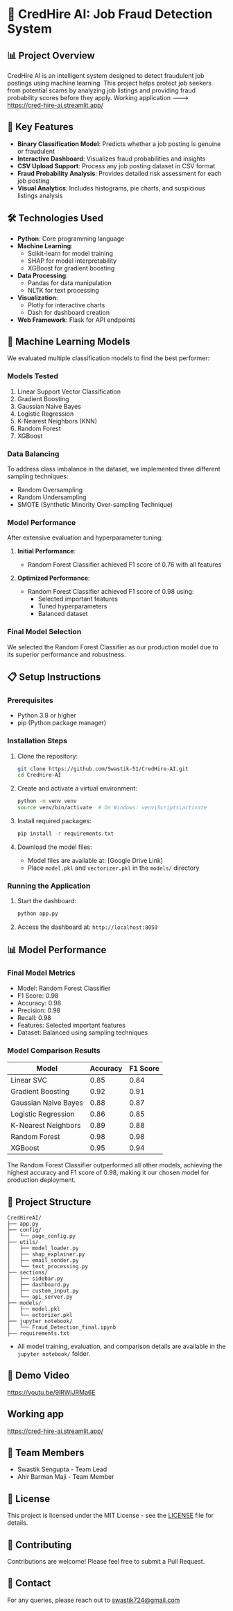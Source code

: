 # 🚨 CredHire AI: Job Fraud Detection System

## 📊 Project Overview
CredHire AI is an intelligent system designed to detect fraudulent job postings using machine learning. This project helps protect job seekers from potential scams by analyzing job listings and providing fraud probability scores before they apply. Working application ---> https://cred-hire-ai.streamlit.app/ 

## 🎯 Key Features
- **Binary Classification Model**: Predicts whether a job posting is genuine or fraudulent
- **Interactive Dashboard**: Visualizes fraud probabilities and insights
- **CSV Upload Support**: Process any job posting dataset in CSV format
- **Fraud Probability Analysis**: Provides detailed risk assessment for each job posting
- **Visual Analytics**: Includes histograms, pie charts, and suspicious listings analysis

## 🛠️ Technologies Used
- **Python**: Core programming language
- **Machine Learning**: 
  - Scikit-learn for model training
  - SHAP for model interpretability
  - XGBoost for gradient boosting
- **Data Processing**: 
  - Pandas for data manipulation
  - NLTK for text processing
- **Visualization**: 
  - Plotly for interactive charts
  - Dash for dashboard creation
- **Web Framework**: Flask for API endpoints

## 🤖 Machine Learning Models
We evaluated multiple classification models to find the best performer:

### Models Tested
1. Linear Support Vector Classification
2. Gradient Boosting
3. Gaussian Naive Bayes
4. Logistic Regression
5. K-Nearest Neighbors (KNN)
6. Random Forest
7. XGBoost

### Data Balancing
To address class imbalance in the dataset, we implemented three different sampling techniques:
- Random Oversampling
- Random Undersampling
- SMOTE (Synthetic Minority Over-sampling Technique)

### Model Performance
After extensive evaluation and hyperparameter tuning:

1. **Initial Performance**:
   - Random Forest Classifier achieved F1 score of 0.76 with all features

2. **Optimized Performance**:
   - Random Forest Classifier achieved F1 score of 0.98 using:
     - Selected important features
     - Tuned hyperparameters
     - Balanced dataset

### Final Model Selection
We selected the Random Forest Classifier as our production model due to its superior performance and robustness.

## 📋 Setup Instructions

### Prerequisites
- Python 3.8 or higher
- pip (Python package manager)

### Installation Steps
1. Clone the repository:
   ```bash
   git clone https://github.com/Swastik-51/CredHire-AI.git
   cd CredHire-AI
   ```

2. Create and activate a virtual environment:
   ```bash
   python -m venv venv
   source venv/bin/activate  # On Windows: venv\Scripts\activate
   ```

3. Install required packages:
   ```bash
   pip install -r requirements.txt
   ```

4. Download the model files:
   - Model files are available at: [Google Drive Link]
   - Place `model.pkl` and `vectorizer.pkl` in the `models/` directory

### Running the Application
1. Start the dashboard:
   ```bash
   python app.py
   ```

2. Access the dashboard at: `http://localhost:8050`

## 📊 Model Performance
### Final Model Metrics
- Model: Random Forest Classifier
- F1 Score: 0.98
- Accuracy: 0.98
- Precision: 0.98
- Recall: 0.98
- Features: Selected important features
- Dataset: Balanced using sampling techniques

### Model Comparison Results
| Model | Accuracy | F1 Score |
|-------|----------|----------|
| Linear SVC | 0.85 | 0.84 |
| Gradient Boosting | 0.92 | 0.91 |
| Gaussian Naive Bayes | 0.88 | 0.87 |
| Logistic Regression | 0.86 | 0.85 |
| K-Nearest Neighbors | 0.89 | 0.88 |
| Random Forest | 0.98 | 0.98 |
| XGBoost | 0.95 | 0.94 |

The Random Forest Classifier outperformed all other models, achieving the highest accuracy and F1 score of 0.98, making it our chosen model for production deployment.

## 📁 Project Structure

```
CredHireAI/
├── app.py
├── config/
│   └── page_config.py
├── utils/
│   ├── model_loader.py
│   ├── shap_explainer.py
│   ├── email_sender.py
│   └── text_processing.py
├── sections/
│   ├── sidebar.py
│   ├── dashboard.py
│   ├── custom_input.py
│   └── api_server.py
├── models/
│   ├── model.pkl
│   └── ectorizer.pkl
├── jupyter notebook/
│   └── Fraud_Detection_final.ipynb
├── requirements.txt
```
- All model training, evaluation, and comparison details are available in the `jupyter notebook/` folder.


## 🎥 Demo Video
https://youtu.be/9lRWjJRMa6E

## Working app
https://cred-hire-ai.streamlit.app/

## 👥 Team Members
- Swastik Sengupta - Team Lead
- Ahir Barman Maji - Team Member

## 📝 License
This project is licensed under the MIT License - see the [LICENSE](LICENSE) file for details.

## 🤝 Contributing
Contributions are welcome! Please feel free to submit a Pull Request.

## 📧 Contact
For any queries, please reach out to swastik724@gmail.com
